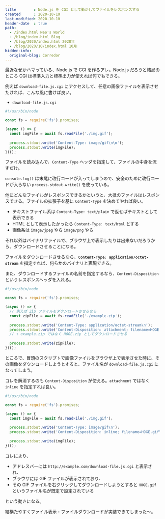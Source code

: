 ```yaml
---
title        : Node.js を CGI として動かしてファイルをレスポンスする
created      : 2020-10-10
last-modified: 2020-10-10
header-date  : true
path:
  - /index.html Neo's World
  - /blog/index.html Blog
  - /blog/2020/index.html 2020年
  - /blog/2020/10/index.html 10月
hidden-info:
  original-blog: Corredor
---
```


最近なぜかハマっている、Node.js で CGI を作るアレ。Node.js だろうと結局のところ CGI は標準入力と標準出力が使えれば何でもできる。

例えば `download-file.js.cgi` にアクセスして、任意の画像ファイルを表示させたければ、こんな風に書けば良い。

- `download-file.js.cgi`

```javascript
#!/usr/bin/node

const fs = require('fs').promises;

(async () => {
  const imgFile = await fs.readFile('./img.gif');
  
  process.stdout.write('Content-Type: image/gif\n\n');
  process.stdout.write(imgFile);
})();
```

ファイルを読み込んで、`Content-Type` ヘッダを指定して、ファイルの中身を流すだけ。

`console.log()` は末尾に改行コードが入ってしまうので、安全のために改行コードが入らない `process.stdout.write()` を使っている。

他にどんなファイルがレスポンスできるかというと、大抵のファイルはレスポンスできる。ファイルの拡張子を基に `Content-Type` を決めてやれば良い。

- テキストファイル系は `Content-Type: text/plain` で返せばテキストとして表示できる
- HTML として表示したかったら `Content-Type: text/html` とする
- 画像系は `image/jpeg` やら `image/png` やら

それ以外はバイナリファイルで、ブラウザ上で表示したりは出来ないだろうから、ダウンロードさせることになる。

ファイルをダウンロードさせるなら、__`Content-Type: application/octet-stream`__ を指定すれば、何らかのバイナリと表現できる。

また、ダウンロードするファイルの名前を指定するなら、`Content-Disposition` というレスポンスヘッダを入れる。

```javascript
#!/usr/bin/node

const fs = require('fs').promises;

(async () => {
  // 例えば Zip ファイルをダウンロードさせるなら
  const zipFile = await fs.readFile('./example.zip');
  
  process.stdout.write('Content-Type: application/octet-stream\n');
  process.stdout.write('Content-Disposition: attachment; filename=HOGE.zip\n\n');
  // ↑ example.zip ではなく HOGE.zip としてダウンロードさせる
  
  process.stdout.write(zipFile);
})();
```

ところで、冒頭のスクリプトで画像ファイルをブラウザ上で表示させた時に、その画像をダウンロードしようとすると、ファイル名が `download-file.js.cgi` になってしまう。

コレを解消するのも `Content-Disposition` が使える。`attachment` ではなく `inline` を指定すれば良い。

```javascript
#!/usr/bin/node

const fs = require('fs').promises;

(async () => {
  const imgFile = await fs.readFile('./img.gif');
  
  process.stdout.write('Content-Type: image/gif\n');
  process.stdout.write('Content-Disposition: inline; filename=HOGE.gif\n\n');
  
  process.stdout.write(imgFile);
})();
```

コレにより、

- アドレスバーには `http://example.com/download-file.js.cgi` と表示され、
- ブラウザには GIF ファイルが表示されており、
- その GIF ファイルを右クリックしてダウンロードしようとすると `HOGE.gif` というファイル名が既定で設定されている

という動きになる。

結構たやすくファイル表示・ファイルダウンロードが実装できてしまった〜。
